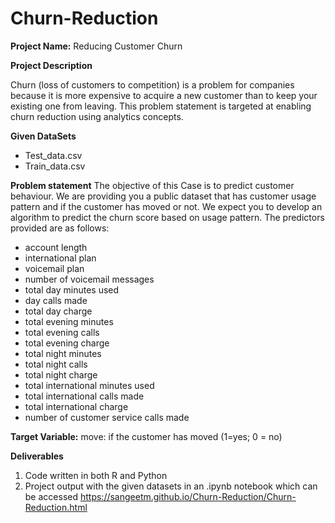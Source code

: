 # Churn-Reduction

**Project Name:** Reducing Customer Churn

**Project Description**

Churn (loss of customers to competition) is a problem for companies because it is more
expensive to acquire a new customer than to keep your existing one from leaving. This
problem statement is targeted at enabling churn reduction using analytics concepts.

**Given DataSets**
* Test_data.csv
* Train_data.csv

**Problem statement**
The objective of this Case is to predict customer behaviour. We are providing you a
public dataset that has customer usage pattern and if the customer has moved or not.
We expect you to develop an algorithm to predict the churn score based on usage
pattern. The predictors provided are as follows:
* account length
* international plan
* voicemail plan
* number of voicemail messages
* total day minutes used
* day calls made
* total day charge
* total evening minutes
* total evening calls
* total evening charge
* total night minutes
* total night calls
* total night charge
* total international minutes used
* total international calls made
* total international charge
* number of customer service calls made

**Target Variable:** move: if the customer has moved (1=yes; 0 = no)

**Deliverables**
1) Code written in both R and Python
2) Project output with the given datasets in an .ipynb notebook which can be accessed https://sangeetm.github.io/Churn-Reduction/Churn-Reduction.html

